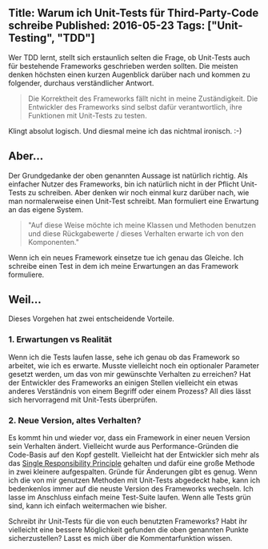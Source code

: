 Title: Warum ich Unit-Tests für Third-Party-Code schreibe
Published: 2016-05-23
Tags: ["Unit-Testing", "TDD"]
---
Wer TDD lernt, stellt sich erstaunlich selten die Frage, ob Unit-Tests auch für bestehende Frameworks geschrieben werden sollten. Die meisten denken höchsten einen kurzen Augenblick darüber nach und kommen zu folgender, durchaus verständlicher Antwort.

> Die Korrektheit des Frameworks fällt nicht in meine Zuständigkeit. Die Entwickler des Frameworks sind selbst dafür verantwortlich, ihre Funktionen mit Unit-Tests zu testen.

Klingt absolut logisch. Und diesmal meine ich das nichtmal ironisch. :-)

## Aber...
Der Grundgedanke der oben genannten Aussage ist natürlich richtig. Als einfacher Nutzer des Frameworks, bin ich<!-- Read More --> natürlich nicht in der Pflicht Unit-Tests zu schreiben. Aber denken wir noch einmal kurz darüber nach, wie man normalerweise einen Unit-Test schreibt. Man formuliert eine Erwartung an das eigene System. 

> "Auf diese Weise möchte ich meine Klassen und Methoden benutzen und diese Rückgabewerte / dieses Verhalten erwarte ich von den Komponenten."

Wenn ich ein neues Framework einsetze tue ich genau das Gleiche. Ich schreibe einen Test in dem ich meine Erwartungen an das Framework formuliere.

## Weil...
Dieses Vorgehen hat zwei entscheidende Vorteile. 

### 1. Erwartungen vs Realität
Wenn ich die Tests laufen lasse, sehe ich genau ob das Framework so arbeitet, wie ich es erwarte. Musste vielleicht noch ein optionaler Parameter gesetzt werden, um das von mir gewünschte Verhalten zu erreichen? Hat der Entwickler des Frameworks an einigen Stellen vielleicht ein etwas anderes Verständnis von einem Begriff oder einem Prozess? All dies lässt sich hervorragend mit Unit-Tests überprüfen.

### 2. Neue Version, altes Verhalten?
Es kommt hin und wieder vor, dass ein Framework in einer neuen Version sein Verhalten ändert. Vielleicht wurde aus Performance-Gründen die Code-Basis auf den Kopf gestellt. Vielleicht hat der Entwickler sich mehr als das [Single Responsibility Principle](https://de.m.wikipedia.org/wiki/Single-Responsibility-Prinzip) gehalten und dafür eine große Methode in zwei kleinere aufgespalten. Gründe für Änderungen gibt es genug. Wenn ich die von mir genutzen Methoden mit Unit-Tests abgedeckt habe, kann ich bedenkenlos immer auf die neuste Version des Frameworks wechseln. Ich lasse im Anschluss einfach meine Test-Suite laufen. Wenn alle Tests grün 
sind, kann ich einfach weitermachen wie bisher.

Schreibt ihr Unit-Tests für die von euch benutzten Frameworks? Habt ihr vielleicht eine bessere Möglichkeit gefunden die oben genannten Punkte sicherzustellen? Lasst es mich über die Kommentarfunktion wissen.
